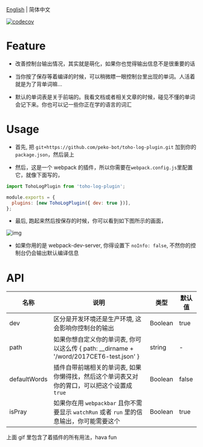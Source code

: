 [English](./README.md) | 简体中文

[![codecov](https://codecov.io/gh/orzyyyy/toho-log-plugin/branch/master/graph/badge.svg)](https://codecov.io/gh/orzyyyy/toho-log-plugin)

# Feature

- 改善控制台输出情况，其实就是萌化，如果你也觉得输出信息不是很重要的话

- 当你按了保存等着编译的时候，可以稍微瞟一眼控制台里出现的单词。人活着就是为了背单词嘛...

- 默认的单词表是关于前端的。我看文档或者相关文章的时候，碰见不懂的单词会记下来。你也可以记一些你正在学的语言的词汇

# Usage

- 首先, 把 `git+https://github.com/peko-bot/toho-log-plugin.git` 加到你的`package.json`，然后装上

- 然后，这是一个 webpack 的插件，所以你需要在`webpack.config.js`里配置它，就像下面写的，

```javascript
import TohoLogPlugin from 'toho-log-plugin';

module.exports = {
  plugins: [new TohoLogPlugin({ dev: true })],
};
```

- 最后, 跑起来然后按保存的时候，你可以看到如下图所示的画面，

![img](screenshot.gif)

- 如果你用的是 webpack-dev-server, 你得设置下 `noInfo: false`, 不然你的控制台仍会输出默认编译信息

# API

| 名称         | 说明                                                                                        | 类型    | 默认值 |
| ------------ | ------------------------------------------------------------------------------------------- | ------- | ------ |
| dev          | 区分是开发环境还是生产环境, 这会影响你控制台的输出                                          | Boolean | true   |
| path         | 如果你想自定义你的单词表, 你可以这么传 { path: \_\_dirname + '/word/2017CET6-test.json' }   | string  | -      |
| defaultWords | 插件自带前端相关的单词表, 如果你懒得找，然后这个单词表又对你的胃口，可以把这个设置成 `true` | Boolean | false  |
| isPray       | 如果你在用 `webpackbar` 且你不需要显示 `watchRun` 或者 `run` 里的信息输出，你可能需要这个   | Boolean | true   |

上面 gif 里包含了着插件的所有用法，hava fun
